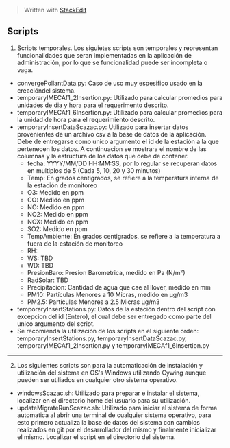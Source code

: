 


> Written with [StackEdit](https://stackedit.io/)
## Scripts ##

1. Scripts temporales.
 Los siguietes scripts son temporales y representan funcionalidades que seran implementadas en la aplicación de administración, por lo que se funcionalidad puede ser incompleta o vaga.
 - convergePollantData.py: Caso de uso muy espesifico usado en la creacióndel sistema.
 - temporaryIMECAf1_2Insertion.py: Utilizado para calcular promedios para unidades de dia y hora para el requerimento descrito.
 - temporaryIMECAf1_6Insertion.py: Utilizado para calcular promedios para la unidad de hora para el requerimiento descrito.
 - temporaryInsertDataScazac.py: Utilizado para insertar datos provenientes de un archivo csv a la base de datos de la aplicación. Debe de entregarse como unico argumento el id de la estación a la que pertenecen los datos. A continuacion se mostrara el nombre de las columnas y la estructura de los datos que debe de contener.
	 - fecha: YYYY/MM/DD HH:MM:SS, por lo regular se recuperan datos en multiplos de 5 (Cada 5, 10, 20 y 30 minutos)
	 - Temp: En grados centigrados, se refiere a la temperatura interna de la estación de monitoreo
	 - O3: Medido en ppm
	 - CO: Medido en ppm
	 - NO: Medido en ppm
	 - NO2: Medido en ppm
	 - NOX: Medido en ppm
	 - SO2: Medido en ppm
	 - TempAmbiente: En grados centigrados, se refiere a la temperatura a fuera de la estación de monitoreo
	 - RH: 
	 - WS: TBD
	 - WD: TBD
	 - PresionBaro: Presion Barometrica, medido en Pa (N/m²)
	 - RadSolar: TBD
	 - Precipitacion: Cantidad de agua que cae al llover, medido en mm
	 - PM10: Partículas Menores a 10 Micras, medido en µg/m3
	 - PM2.5: Partículas Menores a 2.5 Micras µg/m3
 - temporaryInsertStations.py: Datos de la estación dentro del script con excepcion del id (Entero), el cual debe ser entregado como parte del unico argumento del script.
 - Se recomienda la utilización de los scripts en el siguiente orden:
  temporaryInsertStations.py, temporaryInsertDataScazac.py, temporaryIMECAf1_2Insertion.py y temporaryIMECAf1_6Insertion.py 
 ----------
2. Los siguientes scripts son para la automaticación de instalación y utilización del sistema en OS's Windows utilizando Cywing aunque pueden ser utiliados en cualquier otro sistema operativo.
 - windowsScazac.sh: Utilizado para preparar e instalar el sistema, localizar en el directorio home del usuario para su utilización.
 - updateMigrateRunScazac.sh: Utilizado para iniciar el sistema de forma automatica al abrir una terminal de cualquier sistema operativo, para esto primero actualiza la base de datos del sistema con cambios realizados en git por el desarrollador del mismo y finalmente inicializar el mismo. Localizar el script en el directorio del sistema.
 